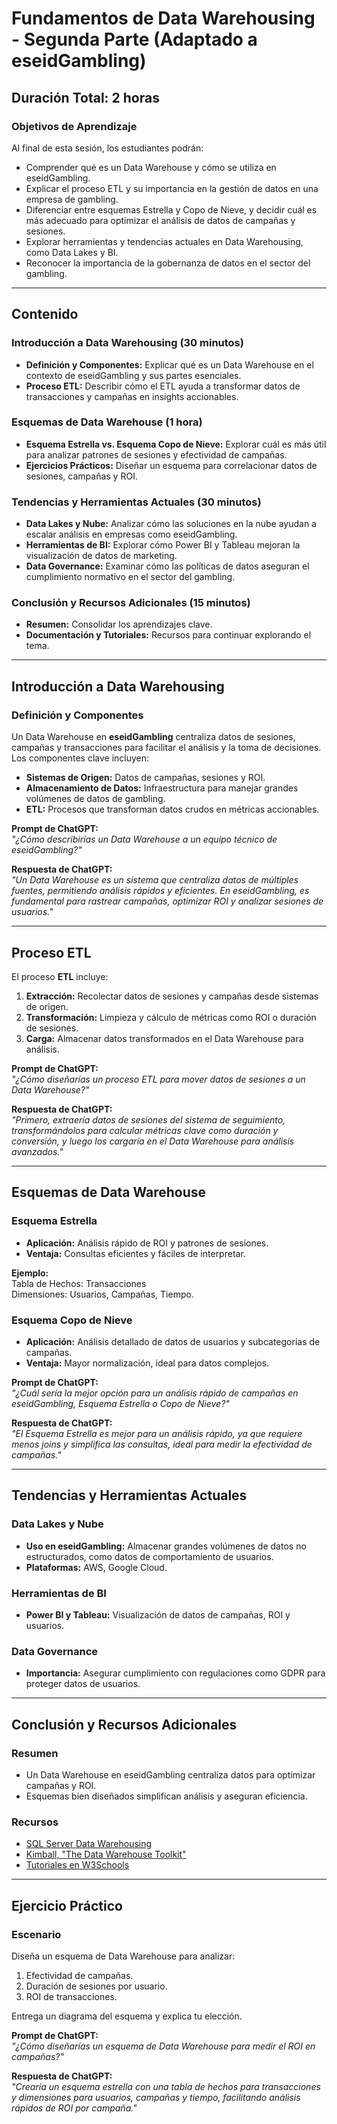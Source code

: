 # Fundamentos de Data Warehousing - Segunda Parte (Adaptado a eseidGambling)

## Duración Total: 2 horas

### Objetivos de Aprendizaje
Al final de esta sesión, los estudiantes podrán:
- Comprender qué es un Data Warehouse y cómo se utiliza en eseidGambling.
- Explicar el proceso ETL y su importancia en la gestión de datos en una empresa de gambling.
- Diferenciar entre esquemas Estrella y Copo de Nieve, y decidir cuál es más adecuado para optimizar el análisis de datos de campañas y sesiones.
- Explorar herramientas y tendencias actuales en Data Warehousing, como Data Lakes y BI.
- Reconocer la importancia de la gobernanza de datos en el sector del gambling.

---

## Contenido

### Introducción a Data Warehousing (30 minutos)
- **Definición y Componentes:** Explicar qué es un Data Warehouse en el contexto de eseidGambling y sus partes esenciales.
- **Proceso ETL:** Describir cómo el ETL ayuda a transformar datos de transacciones y campañas en insights accionables.

### Esquemas de Data Warehouse (1 hora)
- **Esquema Estrella vs. Esquema Copo de Nieve:** Explorar cuál es más útil para analizar patrones de sesiones y efectividad de campañas.
- **Ejercicios Prácticos:** Diseñar un esquema para correlacionar datos de sesiones, campañas y ROI.

### Tendencias y Herramientas Actuales (30 minutos)
- **Data Lakes y Nube:** Analizar cómo las soluciones en la nube ayudan a escalar análisis en empresas como eseidGambling.
- **Herramientas de BI:** Explorar cómo Power BI y Tableau mejoran la visualización de datos de marketing.
- **Data Governance:** Examinar cómo las políticas de datos aseguran el cumplimiento normativo en el sector del gambling.

### Conclusión y Recursos Adicionales (15 minutos)
- **Resumen:** Consolidar los aprendizajes clave.
- **Documentación y Tutoriales:** Recursos para continuar explorando el tema.

---

## Introducción a Data Warehousing

### Definición y Componentes

Un Data Warehouse en **eseidGambling** centraliza datos de sesiones, campañas y transacciones para facilitar el análisis y la toma de decisiones. Los componentes clave incluyen:

- **Sistemas de Origen:** Datos de campañas, sesiones y ROI.
- **Almacenamiento de Datos:** Infraestructura para manejar grandes volúmenes de datos de gambling.
- **ETL:** Procesos que transforman datos crudos en métricas accionables.

**Prompt de ChatGPT:**  
*"¿Cómo describirías un Data Warehouse a un equipo técnico de eseidGambling?"*  

**Respuesta de ChatGPT:**  
*"Un Data Warehouse es un sistema que centraliza datos de múltiples fuentes, permitiendo análisis rápidos y eficientes. En eseidGambling, es fundamental para rastrear campañas, optimizar ROI y analizar sesiones de usuarios."*

---

## Proceso ETL

El proceso **ETL** incluye:
1. **Extracción:** Recolectar datos de sesiones y campañas desde sistemas de origen.
2. **Transformación:** Limpieza y cálculo de métricas como ROI o duración de sesiones.
3. **Carga:** Almacenar datos transformados en el Data Warehouse para análisis.

**Prompt de ChatGPT:**  
*"¿Cómo diseñarías un proceso ETL para mover datos de sesiones a un Data Warehouse?"*  

**Respuesta de ChatGPT:**  
*"Primero, extraería datos de sesiones del sistema de seguimiento, transformándolos para calcular métricas clave como duración y conversión, y luego los cargaría en el Data Warehouse para análisis avanzados."*

---

## Esquemas de Data Warehouse

### Esquema Estrella

- **Aplicación:** Análisis rápido de ROI y patrones de sesiones.
- **Ventaja:** Consultas eficientes y fáciles de interpretar.

**Ejemplo:**  
Tabla de Hechos: Transacciones  
Dimensiones: Usuarios, Campañas, Tiempo.

### Esquema Copo de Nieve

- **Aplicación:** Análisis detallado de datos de usuarios y subcategorías de campañas.
- **Ventaja:** Mayor normalización, ideal para datos complejos.

**Prompt de ChatGPT:**  
*"¿Cuál sería la mejor opción para un análisis rápido de campañas en eseidGambling, Esquema Estrella o Copo de Nieve?"*  

**Respuesta de ChatGPT:**  
*"El Esquema Estrella es mejor para un análisis rápido, ya que requiere menos joins y simplifica las consultas, ideal para medir la efectividad de campañas."*

---

## Tendencias y Herramientas Actuales

### Data Lakes y Nube
- **Uso en eseidGambling:** Almacenar grandes volúmenes de datos no estructurados, como datos de comportamiento de usuarios.
- **Plataformas:** AWS, Google Cloud.

### Herramientas de BI
- **Power BI y Tableau:** Visualización de datos de campañas, ROI y usuarios.

### Data Governance
- **Importancia:** Asegurar cumplimiento con regulaciones como GDPR para proteger datos de usuarios.

---

## Conclusión y Recursos Adicionales

### Resumen

- Un Data Warehouse en eseidGambling centraliza datos para optimizar campañas y ROI.
- Esquemas bien diseñados simplifican análisis y aseguran eficiencia.

### Recursos

- [SQL Server Data Warehousing](https://docs.microsoft.com/sql/)
- [Kimball, "The Data Warehouse Toolkit"](https://www.kimballgroup.com/)
- [Tutoriales en W3Schools](https://www.w3schools.com/sql/)

---

## Ejercicio Práctico

### Escenario

Diseña un esquema de Data Warehouse para analizar:
1. Efectividad de campañas.
2. Duración de sesiones por usuario.
3. ROI de transacciones.

Entrega un diagrama del esquema y explica tu elección.

**Prompt de ChatGPT:**  
*"¿Cómo diseñarías un esquema de Data Warehouse para medir el ROI en campañas?"*  

**Respuesta de ChatGPT:**  
*"Crearía un esquema estrella con una tabla de hechos para transacciones y dimensiones para usuarios, campañas y tiempo, facilitando análisis rápidos de ROI por campaña."*
